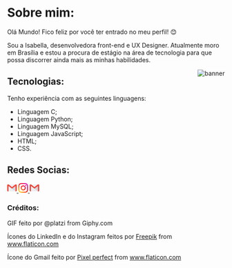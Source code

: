 # Sobre mim:

 Olá Mundo! Fico feliz por você ter entrado no meu perfil! :blush:

 Sou a Isabella, desenvolvedora front-end e UX Designer. Atualmente moro em Brasília e estou a procura de estágio na área de tecnologia para que possa discorrer ainda mais as minhas habilidades.

 <img align="right" alt="banner" title="Banner-GIF" src="https://media.giphy.com/media/TjRcLDHDgLOWiI0L1V/giphy.gif" />
 
 ## Tecnologias:
 Tenho experiência com as seguintes linguagens:
 <!--ts-->
   * Linguagem C;
   * Linguagem Python;
   * Linguagem MySQL;
   * Linguagem JavaScript;
   * HTML;
   * CSS.
 <!--te-->

 ## Redes Socias:

 <a href="www.gmail.com/isabellathome7@gmail.com"> <img src="img/gmail.png" alt="Gmail" width="22"/> </a>
 <a href="https://www.instagram.com/itsbellathome)"> <img src="img/instagram.png" alt="Instagram" width="22"/> </a>
 <a href="www."> <img src="img/gmail.png" alt="LinkedIn" width="22"/> </a>
 
 ### Créditos: 
 
 GIF feito por @platzi from Giphy.com
  
 Ícones do LinkedIn e do Instagram feitos por <a href="https://www.flaticon.com/br/autores/freepik" title="Freepik">Freepik</a> from <a href="https://www.flaticon.com/br/" title="Flaticon"> www.flaticon.com</a>
   
 Ícone do Gmail feito por <a href="https://www.flaticon.com/br/autores/pixel-perfect" title="Pixel perfect">Pixel perfect</a> from <a href="https://www.flaticon.com/br/" title="Flaticon"> www.flaticon.com</a>